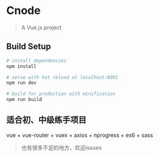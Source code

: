 # Cnode

> A Vue.js project

## Build Setup

``` bash
# install dependencies
npm install

# serve with hot reload at localhost:8081
npm run dev

# build for production with minification
npm run build
```
## 适合初、中级练手项目

vue + vue-router + vuex + axios + nprogress + es6 + sass 

> 也有很多不足的地方，欢迎issues
